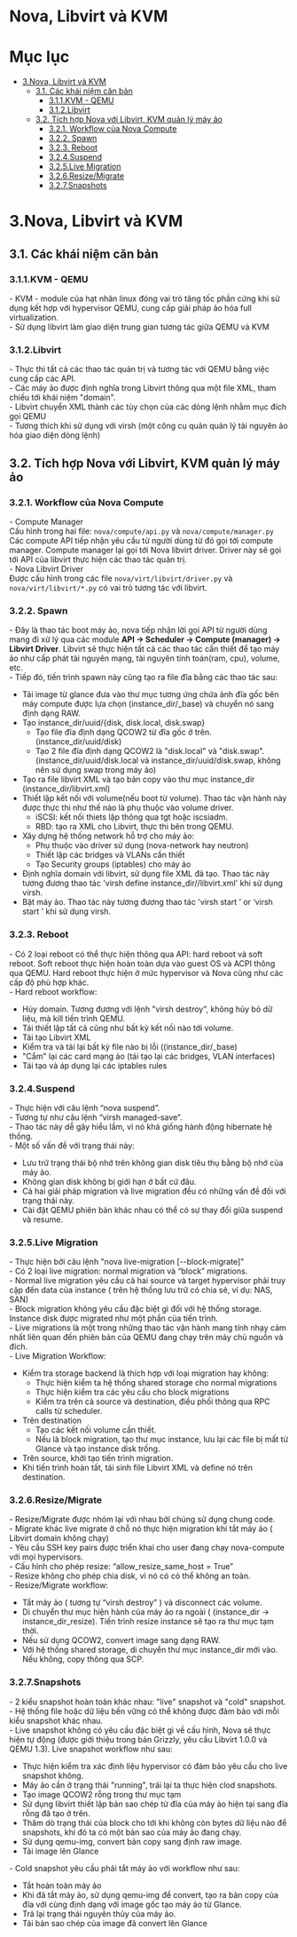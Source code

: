 # Nova, Libvirt và KVM

# Mục lục
- [3.Nova, Libvirt và KVM](#3)
  - [3.1. Các khái niệm căn bản](#3.1)
    - [3.1.1.KVM - QEMU](#3.1.1)
    - [3.1.2.Libvirt](#3.1.2)
  - [3.2. Tích hợp Nova với Libvirt, KVM quản lý máy ảo](#3.2)
    - [3.2.1. Workflow của Nova Compute](#3.2.1)
    - [3.2.2. Spawn](#3.2.2)
    - [3.2.3. Reboot](#3.2.3)
    - [3.2.4.Suspend](#3.2.4)
    - [3.2.5.Live Migration](#3.2.5)
    - [3.2.6.Resize/Migrate](#3.2.6)
    - [3.2.7.Snapshots](#3.2.7)



<a name="3"></a>
# 3.Nova, Libvirt và KVM
<a name="3.1"></a>
## 3.1. Các khái niệm căn bản
<a name="3.1.1"></a>
### 3.1.1.KVM - QEMU
\- KVM - module của hạt nhân linux đóng vai trò tăng tốc phần cứng khi sử dụng kết hợp với hypervisor QEMU, cung cấp giải pháp ảo hóa full virtualization.  
\- Sử dụng libvirt làm giao diện trung gian tương tác giữa QEMU và KVM  
<a name="3.1.2"></a>
### 3.1.2.Libvirt
\- Thực thi tất cả các thao tác quản trị và tương tác với QEMU bằng việc cung cấp các API.  
\- Các máy ảo được định nghĩa trong Libvirt thông qua một file XML, tham chiếu tới khái niệm "domain".  
\- Libvirt chuyển XML thành các tùy chọn của các dòng lệnh nhằm mục đích gọi QEMU  
\- Tương thích khi sử dụng với virsh (một công cụ quản quản lý tài nguyên ảo hóa giao diện dòng lệnh)  
<a name="3.2"></a>
## 3.2. Tích hợp Nova với Libvirt, KVM quản lý máy ảo
<a name="3.2.1"></a>
### 3.2.1. Workflow của Nova Compute
\- Compute Manager  
Cấu hình trong hai file: `nova/compute/api.py` và `nova/compute/manager.py`  
Các compute API tiếp nhận yêu cầu từ người dùng từ đó gọi tới compute manager. Compute manager lại gọi tới Nova libvirt driver. Driver này sẽ gọi tới API của libvirt thực hiện các thao tác quản trị.  
\- Nova Libvirt Driver  
Được cấu hình trong các file `nova/virt/libvirt/driver.py` và `nova/virt/libvirt/*.py` có vai trò tương tác với libvirt.  
<a name="3.2.2"></a>
### 3.2.2. Spawn
\- Đây là thao tác boot máy ảo, nova tiếp nhận lời gọi API từ người dùng mang đi xử lý qua các module **API -> Scheduler -> Compute (manager) -> Libvirt Driver**. Libvirt sẽ thực hiện tất cả các thao tác cần thiết để tạo máy ảo như cấp phát tài nguyên mạng, tài nguyên tính toán(ram, cpu), volume, etc.  
\- Tiếp đó, tiến trình spawn này cũng tạo ra file đĩa bằng các thao tác sau:  
- Tải image từ glance đưa vào thư mục tương ứng chứa ảnh đĩa gốc bên máy compute được lựa chọn (instance_dir/_base) và chuyển nó sang định dạng RAW.
- Tạo instance_dir/uuid/{disk, disk.local, disk.swap}
  - Tạo file đĩa định dạng QCOW2 từ đĩa gốc ở trên. (instance_dir/uuid/disk)
  - Tạo 2 file đĩa định dạng QCOW2 là "disk.local" và "disk.swap". (instance_dir/uuid/disk.local và instance_dir/uuid/disk.swap, không nên sử dụng swap trong máy ảo)
- Tạo ra file libvirt XML và tạo bản copy vào thư mục instance_dir (instance_dir/libvirt.xml)
- Thiết lập kết nối với volume(nếu boot từ volume). Thao tác vận hành này được thực thi như thế nào là phụ thuộc vào volume driver.
  - iSCSI: kết nối thiets lập thông qua tgt hoặc iscsiadm.
  - RBD: tạo ra XML cho Libvirt, thực thi bên trong QEMU.
- Xây dựng hệ thống network hỗ trợ cho máy ảo:
  - Phụ thuộc vào driver sử dụng (nova-network hay neutron)
  - Thiết lập các bridges và VLANs cần thiết
  - Tạo Security groups (iptables) cho máy ảo
- Định nghĩa domain với libvirt, sử dụng file XML đã tạo. Thao tác này tương đương thao tác 'virsh define instance_dir//libvirt.xml' khi sử dụng virsh.  
- Bật máy ảo. Thao tác này tương đương thao tác 'virsh start ’ or ‘virsh start ' khi sử dụng virsh.

<a name="3.2.3"></a>
### 3.2.3. Reboot
\- Có 2 loại reboot có thể thực hiện thông qua API: hard reboot và soft reboot. Soft reboot thực hiện hoàn toàn dựa vào guest OS và ACPI thông qua QEMU. Hard reboot thực hiện ở mức hypervisor và Nova cũng như các cấp độ phù hợp khác.  
\- Hard reboot workflow:  
- Hủy domain. Tương đương với lệnh "virsh destroy", không hủy bỏ dữ liệu, mà kill tiến trình QEMU.
- Tái thiết lập tất cả cũng như bất kỳ kết nối nào tới volume.
- Tái tạo Libvirt XML
- Kiểm tra và tải lại bất kỳ file nào bị lỗi ((instance_dir/_base)
- "Cắm" lại các card mạng ảo (tái tạo lại các bridges, VLAN interfaces)
- Tái tạo và áp dụng lại các iptables rules

<a name="3.2.4"></a>
### 3.2.4.Suspend
\- Thực hiện với câu lệnh “nova suspend”.  
\- Tương tự như câu lệnh “virsh managed-save”.  
\- Thao tác này dễ gây hiểu lầm, vì nó khá giống hành động hibernate hệ thống.  
\- Một số vấn đề với trạng thái này:  
- Lưu trữ trạng thái bộ nhớ trên không gian disk tiêu thụ bằng bộ nhớ của máy ảo.
- Không gian disk không bị giới hạn ở bất cứ đâu.
- Cả hai giải pháp migration và live migration đều có những vấn đề đối với trạng thái này.
- Cài đặt QEMU phiên bản khác nhau có thể có sự thay đổi giữa suspend và resume.

<a name="3.2.5"></a>
### 3.2.5.Live Migration
\- Thực hiện bởi câu lệnh "nova live-migration [--block-migrate]"  
\- Có 2 loại live migration: normal migration và “block” migrations.  
\- Normal live migration yêu cầu cả hai source và target hypervisor phải truy cập đến data của instance ( trên hệ thống lưu trữ có chia sẻ, ví dụ: NAS, SAN)  
\- Block migration không yêu cầu đặc biệt gì đối với hệ thống storage. Instance disk được migrated như một phần của tiến trình.  
\- Live migrations là một trong những thao tác vận hành mang tính nhạy cảm nhất liên quan đến phiên bản của QEMU đang chạy trên máy chủ nguồn và đích.  
\- Live Migration Workflow:  
- Kiểm tra storage backend là thích hợp với loại migration hay không:
  - Thực hiện kiểm ta hệ thống shared storage cho normal migrations
  - Thực hiện kiểm tra các yêu cầu cho block migrations
  - Kiểm tra trên cả source và destination, điều phối thông qua RPC calls từ scheduler.
- Trên destination
  - Tạo các kết nối volume cần thiết.
  - Nếu là block migration, tạo thư mục instance, lưu lại các file bị mất từ Glance và tạo instance disk trống.
- Trên source, khởi tạo tiến trình migration.
- Khi tiến trình hoàn tất, tái sinh file Libvirt XML và define nó trên destination.

<a name="3"></a>
### 3.2.6.Resize/Migrate
\- Resize/Migrate được nhóm lại với nhau bởi chúng sử dụng chung code.  
\- Migrate khác live migrate ở chỗ nó thực hiện migration khi tắt máy ảo ( Libvirt domain không chạy)  
\- Yêu cầu SSH key pairs được triển khai cho user đang chạy nova-compute với mọi hypervisors.  
\- Cấu hình cho phép resize: “allow_resize_same_host = True”  
\- Resize không cho phép chia disk, vì nó có có thể không an toàn.  
\- Resize/Migrate workflow:  
- Tắt máy ảo ( tương tự “virsh destroy” ) và disconnect các volume.
- Di chuyển thư mục hiện hành của máy ảo ra ngoài (  (instance_dir -> instance_dir_resize). Tiến trình resize instance sẽ tạo ra thư mục tạm thời.
- Nếu sử dụng QCOW2, convert image sang dạng RAW.
- Với hệ thống shared storage, di chuyển thư mục instance_dir mới vào. Nếu không, copy thông qua SCP.

<a name="3"></a>
### 3.2.7.Snapshots
\- 2 kiểu snapshot hoàn toàn khác nhau: "live" snapshot và "cold" snapshot.  
\- Hệ thống file hoặc dữ liệu bền vững có thể không được đảm bảo với mỗi kiểu snapshot khác nhau.  
\- Live snapshot không có yêu cầu đặc biệt gì về cấu hình, Nova sẽ thực hiện tự động (được giới thiệu trong bản Grizzly, yêu cầu Libvirt 1.0.0 và QEMU 1.3).  Live snapshot workflow như sau:  
- Thực hiện kiểm tra xác định liệu hypervisor có đảm bảo yêu cầu cho live snapshot không.
- Máy ảo cần ở trạng thái "running", trái lại ta thực hiện clod snapshots.
- Tạo image QCOW2 rỗng trong thư mục tạm
- Sử dụng libvirt thiết lập bản sao chép từ đĩa của máy ảo hiện tại sang đĩa rỗng đã tạo ở trên.
- Thăm dò trạng thái của block cho tới khi không còn bytes dữ liệu nào để snapshots, khi đó ta có một bản sao của máy ảo đang chạy.
- Sử dụng qemu-img, convert bản copy sang định raw image.
- Tải image lên Glance

\- Cold snapshot yêu cầu phải tắt máy ảo với workflow như sau:  
- Tắt hoàn toàn máy ảo
- Khi đã tắt máy ảo, sử dụng qemu-img để convert, tạo ra bản copy của đĩa với cùng định dạng với image gốc tạo máy ảo từ Glance.
- Trả lại trạng thái nguyên thủy của máy ảo.
- Tải bản sao chép của image đã convert lên Glance





